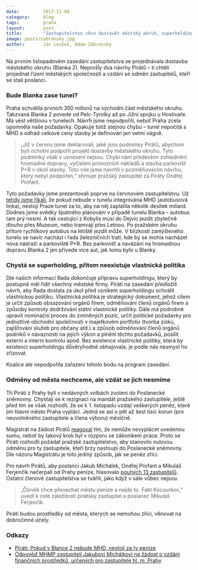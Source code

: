 ```yaml
---
date:         2017-11-08
category:     blog
tags:         praha
layout:       post
title:        "Zastupitelstvo chce dostavět městský okruh, superholding neprojednalo"
image: posts/zabransky.jpg
author:       Jan Loužek, Adam Zábranský
---
```


Na prvním listopadovém zasedání zastupitelstva se projednávala dostavba městského okruhu (Blanka 2). Neprošly dva návrhy Pirátů – ti chtěli projednat řízení městských společností a vzdání se odměn zastupitelů, kteří se stali poslanci.

### Bude Blanka zase tunel?

Praha schválila prvních 350 milionů na východní část městského okruhu. Takzvaná Blanka 2 povede od Pelc-Tyrolky až po Jižní spojku u Hostivaře. Má vést většinou v tunelech. Návrh jsme nepodpořili, neboť Praha zcela opomněla naše požadavky. Opakuje totiž stejnou chybu – tunel nepočítá s MHD a odhad celkové ceny stavby je definován jen velmi vágně. 

> „Již v červnu jsme deklarovali, jaké jsou podmínky Pirátů, abychom byli ochotni podpořit projekt dostavby městského okruhu. Tyto podmínky však v usnesení nejsou. Chybí nám především zohlednění hromadné dopravy, vyčíslení provozních nákladů a stavba parkovišť P+R v okolí stavby. Toto vše jsme navrhli v pozměňovacím návrhu, který nebyl podpořen,“ shrnuje pražský zastupitel za Piráty Ondřej Profant.

Tyto požadavky jsme prezentovali poprvé na červnovém zastupitelstvu. Už [tehdy jsme říkali](https://praha.pirati.cz/chceme-v-blance-ii-mhd.html), že pokud nebude v tunelu integrována MHD (autobusová linka), nestojí Praze tunel za to, aby na něj zaplatila několik desítek miliard. Dodnes jsme svědky špatného plánování v případě tunelu Blanka – autobus tam prý nesmí. A tak cestující z Kobylis musí do Dejvic jezdit zbytečně dlouho přes Muzeum, nebo tramvají přes Letnou. Po pražském okruhu přitom rychlíkový autobus na letiště jezdit může. V blízkosti zamýšleného tunelu se navíc nachází i řada železničních tratí, kde by se mohla nacházet nová nádraží a parkoviště P+R. Bez parkovišť a navázání na hromadnou dopravu Blanka 2 jen přivede více aut, jak tomu bylo u Blanky.

### Chystá se superholding, přitom neexistuje vlastnická politika

Dle našich informací Rada dokončuje přípravu superholdingu, který by postupně měl řídit všechny městské firmy. Piráti na zasedání předložili návrh, aby Rada dostala za úkol před vznikem superholdingu schválit vlastnickou politiku. Vlastnická politika je strategický dokument, jehož cílem je určit způsob obsazování orgánů firem, odměňování členů orgánů firem a způsoby kontroly dodržování státní vlastnické politiky. Dále má podrobně upravit nominační proces do zmíněných pozic, určit politické požadavky pro jednotlivé obchodní společnosti v majetkovém portfoliu (tvorba zisku, zajišťování služeb pro občany atd.) a způsob odměňování členů orgánů podniků v návaznosti na jejich výkon a plnění těchto požadavků, posílit externí a interní kontrolu apod. Bez existence vlastnické politiky, která by existenci superholdingu důvěryhodně obhajovala, je podle nás nesmysl ho zřizovat.

Koalice ale nepodpořila zařazení tohoto bodu na program zasedání.

### Odměny od města nechceme, ale vzdát se jich nesmíme

Tři Piráti z Prahy byli v nedávných volbách zvoleni do Poslanecké sněmovny. Chystají se k rezignaci na mandát pražského zastupitele, ještě před tím se však rozhodli, že se k 1. listopadu vzdají veškerých peněz, které jim hlavní město Praha vyplácí. Jedná se asi o pět až šest tisíc korun (pro neuvolněného zastupitele a člena výboru) měsíčně. 

Magistrát na žádost Pirátů [reagoval](https://github.com/pirati-byro/spisy-zk-pha-2017/blob/master/8123-vzdani-se-naroku-na-odmenu/02-odpoved/odpoved.pdf) tím, že nemůže nevyplácet uvedenou sumu, neboť by takový krok byl v rozporu se zákoníkem práce. Proto se Piráti rozhodli požádat pražské zastupitelstvo, aby stanovilo nulovou odměnu pro ty zastupitele, kteří brzy nastoupí do Poslanecké sněmovny. Dle názoru Magistrátu je toto jediný způsob, jak se peněz zříci. 

Pro návrh Pirátů, aby poslanci Jakub Michálek, Ondřej Profant a Mikuláš Ferjenčík nečerpali od Prahy peníze, hlasovalo [pouhých 13 zastupitelů](https://www.flickr.com/photos/pirati/24287196048/in/dateposted/). Ostatní členové zastupitelstva se tvářili, jako když v sále vůbec nejsou. 

> „Člověk chce přenechat městu peníze a nejde to. Fakt Kocourkov,“ uvedl k celé záležitosti pirátský zastupitel a poslanec Mikuláš Ferjenčík.

Piráti budou prostředky od města, kterých se nemohou zříci, věnovat na dobročinné účely.

### Odkazy

* [Piráti: Pokud v Blance 2 nebude MHD, nestojí za ty peníze](https://praha.pirati.cz/chceme-v-blance-ii-mhd.html)
* [Odpověď MHMP zastupiteli Jakubovi Michálkovi na žádost o vzdání finančních prostředků, určených pro zastupitele hl. m. Prahy](https://github.com/pirati-byro/spisy-zk-pha-2017/blob/master/8123-vzdani-se-naroku-na-odmenu/02-odpoved/odpoved.pdf)
